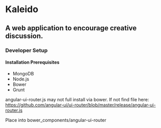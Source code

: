 # Kaleido
## A web application to encourage creative discussion.


### Developer Setup
#### Installation Prerequisites
* MongoDB
* Node.js
* Bower
* Grunt

angular-ui-router.js may not full install via bower.
If not find file here:
https://github.com/angular-ui/ui-router/blob/master/release/angular-ui-router.js

Place into bower_components/angular-ui-router

